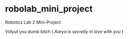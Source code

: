 # robolab_mini_project
Robotics Lab 2 Mini-Project

Vidyut you dumb bitch
( _Aarya is secretly in love with you_ )
